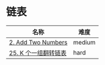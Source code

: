 # 链表

**名称**|**难度**
--------|--------
[2. Add Two Numbers](../problems/2.%20Add%20Two%20Numbers)|medium
[25. K 个一组翻转链表](../problems/25.%20K%20个一组翻转链表)|hard
